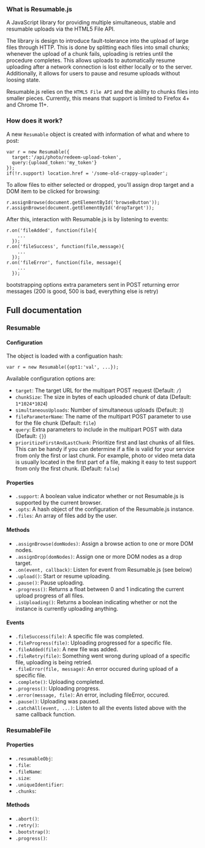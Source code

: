 ### What is Resumable.js

A JavaScript library for providing multiple simultaneous, stable and resumable uploads via the HTML5 File API. 

The library is design to introduce fault-tolerance into the upload of large files through HTTP. This is done by splitting each files into small chunks; whenever the upload of a chunk fails, uploading is retries until the procedure completes. This allows uploads to automatically resume uploading after a network connection is lost either locally or to the server. Additionally, it allows for users to pause and resume uploads without loosing state. 

Resumable.js relies on the `HTML5 File API` and the ability to chunks files into smaller pieces. Currently, this means that support is limited to Firefox 4+ and Chrome 11+.


### How does it work?

A new `Resumable` object is created with information of what and where to post:

    var r = new Resumable({
      target:'/api/photo/redeem-upload-token', 
      query:{upload_token:'my_token'}
    });
    if(!r.support) location.href = '/some-old-crappy-uploader';
  
To allow files to either selected or dropped, you'll assign drop target and a DOM item to be clicked for browsing:

    r.assignBrowse(document.getElementById('browseButton'));
    r.assignBrowse(document.getElementById('dropTarget'));

After this, interaction with Resumable.js is by listening to events:

    r.on('fileAdded', function(file){
        ...
      });
    r.on('fileSuccess', function(file,message){
        ...
      });
    r.on('fileError', function(file, message){
        ...
      });


bootstrapping options
extra parameters sent in POST
returning error messages (200 is good, 500 is bad, everything else is retry)

## Full documentation

### Resumable
#### Configuration

The object is loaded with a configuation hash:

    var r = new Resumable({opt1:'val', ...});
    
Available configuration options are:

* `target`: The target URL for the multipart POST request (Default: `/`)
* `chunkSize`: The size in bytes of each uploaded chunk of data (Default: `1*1024*1024`)
* `simultaneousUploads`: Number of simultaneous uploads (Default: `3`)
* `fileParameterName`: The name of the multipart POST parameter to use for the file chunk  (Default: `file`)
* `query`: Extra parameters to include in the multipart POST with data (Default: `{}`)
* `prioritizeFirstAndLastChunk`: Prioritize first and last chunks of all files. This can be handy if you can determine if a file is valid for your service from only the first or last chunk. For example, photo or video meta data is usually located in the first part of a file, making it easy to test support from only the first chunk. (Default: `false`)


#### Properties

* `.support`: A boolean value indicator whether or not Resumable.js is supported by the current browser.
* `.opts`: A hash object of the configuration of the Resumable.js instance.
* `.files`: An array of files add by the user.

#### Methods

* `.assignBrowse(domNodes)`: Assign a browse action to one or more DOM nodes.
* `.assignDrop(domNodes)`: Assign one or more DOM nodes as a drop target.
* `.on(event, callback)`: Listen for event from Resumable.js (see below)
* `.upload()`: Start or resume uploading.
* `.pause()`: Pause uploading.
* `.progress()`: Returns a float between 0 and 1 indicating the current upload progress of all files.
* `.isUploading()`: Returns a boolean indicating whether or not the instance is currently uploading anything.

#### Events

* `.fileSuccess(file)`: A specific file was completed.
* `.fileProgress(file)`: Uploading progressed for a specific file.
* `.fileAdded(file)`: A new file was added.
* `.fileRetry(file)`: Something went wrong during upload of a specific file, uploading is being retried.
* `.fileError(file, message)`: An error occured during upload of a specific file.
* `.complete()`: Uploading completed.
* `.progress()`: Uploading progress.
* `.error(message, file)`: An error, including fileError, occured.
* `.pause()`: Uploading was paused.
* `.catchAll(event, ...)`: Listen to all the events listed above with the same callback function.

### ResumableFile
#### Properties

* `.resumableObj`:
* `.file`:
* `.fileName`:
* `.size`:
* `.uniqueIdentifier`:
* `.chunks`:

#### Methods

* `.abort()`:
* `.retry()`:
* `.bootstrap()`:
* `.progress()`:
